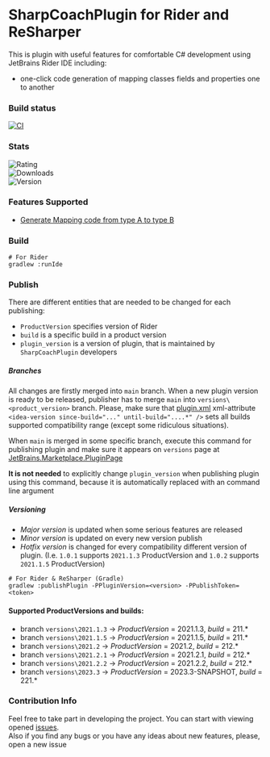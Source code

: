 # SharpCoachPlugin for Rider and ReSharper

This is plugin with useful features for comfortable C# development using JetBrains Rider IDE including:
- one-click code generation of mapping classes fields and properties one to another

### Build status
[![CI](https://github.com/DeagleGross/SharpCoachPlugin/actions/workflows/dotnet.yml/badge.svg)](https://github.com/DeagleGross/SharpCoachPlugin/actions/workflows/dotnet.yml)

### Stats 
![Rating](https://img.shields.io/jetbrains/plugin/r/rating/17522)  
![Downloads](https://img.shields.io/jetbrains/plugin/d/17522)   
![Version](https://img.shields.io/jetbrains/plugin/v/17522)

### Features Supported
- [Generate Mapping code from type A to type B](./docs/features/Mapping.md)

### Build
```
# For Rider
gradlew :runIde
```

### Publish
There are different entities that are needed to be changed for each publishing:
- `ProductVersion` specifies version of Rider
- `build` is a specific build in a product version
- `plugin_version` is a version of plugin, that is maintained by `SharpCoachPlugin` developers

##### Branches
All changes are firstly merged into `main` branch.
When a new plugin version is ready to be released, publisher has to merge `main` into `versions\<product_version>` branch.
Please, make sure that [plugin.xml](src/rider/main/resources/META-INF/plugin.xml) xml-attribute `<idea-version since-build="..." until-build="....*" />` sets all builds supported compatibility range (except some ridiculous situations). 

When `main` is merged in some specific branch, execute this command for publishing plugin and make sure it appears on `versions` page at [JetBrains.Marketplace.PluginPage](https://plugins.jetbrains.com/plugin/17522-coachsharp/versions/)

**It is not needed** to explicitly change `plugin_version` when publishing plugin using this command, because it is automatically replaced with an command line argument 

##### Versioning
- *Major version* is updated when some serious features are released
- *Minor version* is updated on every new version publish
- *Hotfix version* is changed for every compatibility different version of plugin. (I.e. `1.0.1` supports `2021.1.3` ProductVersion and `1.0.2` supports `2021.1.5` ProductVersion)

```
# For Rider & ReSharper (Gradle)
gradlew :publishPlugin -PPluginVersion=<version> -PPublishToken=<token>
```

#### Supported ProductVersions and builds:
- branch `versions\2021.1.3` -> *ProductVersion* = 2021.1.3, *build* = 211.*
- branch `versions\2021.1.5` -> *ProductVersion* = 2021.1.5, *build* = 211.*
- branch `versions\2021.2` ->   *ProductVersion* = 2021.2, *build* = 212.*
- branch `versions\2021.2.1` -> *ProductVersion* = 2021.2.1, *build* = 212.*
- branch `versions\2021.2.2` -> *ProductVersion* = 2021.2.2, *build* = 212.*
- branch `versions\2023.3` -> *ProductVersion* = 2023.3-SNAPSHOT, *build* = 221.*

### Contribution Info
Feel free to take part in developing the project. 
You can start with viewing opened [issues](https://github.com/DeagleGross/SharpCoachPlugin/issues).  
Also if you find any bugs or you have any ideas about new features, please, open a new issue